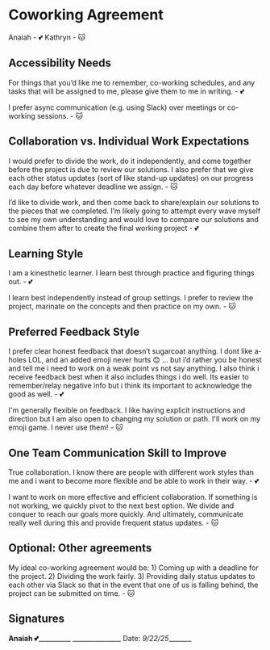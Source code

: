 # Coworking Agreement

Anaiah - 💕
Kathryn - 🐱


## Accessibility Needs

For things that you’d like me to remember, co-working schedules, and any tasks that will be assigned to me, please give them to me in writing. - 💕

I prefer async communication (e.g. using Slack) over meetings or co-working sessions. - 🐱


## Collaboration vs. Individual Work Expectations

I would prefer to divide the work, do it independently, and come together before the project is due to review our solutions. I also prefer that we give each other status updates (sort of like stand-up updates) on our progress each day before whatever deadline we assign. - 🐱

I’d like to divide work, and then come back to share/explain our solutions to the pieces that we completed. I’m likely going to attempt every wave myself to see my own understanding and would love to compare our solutions and combine them after to create the final working project - 💕


## Learning Style

I am a kinesthetic learner. I learn best through practice and figuring things out. - 💕

I learn best independently instead of group settings. I prefer to review the project, marinate on the concepts and then practice on my own. - 🐱


## Preferred Feedback Style

I prefer clear honest feedback that doesn’t sugarcoat anything. I dont like a-holes LOL, and an added emoji never hurts 😊 ... but i’d rather you be honest and tell me i need to work on a weak point vs not say anything. I also think i receive feedback best when it also includes things i do well. Its easier to remember/relay negative info but i think its important to acknowledge the good as well. - 💕

I'm generally flexible on feedback. I like having explicit instructions and direction but I am also open to changing my solution or path. I'll work on my emoji game. I never use them! - 🐱


## One Team Communication Skill to Improve
True collaboration. I know there are people with different work styles than me and i want to become more flexible and be able to work in their way. - 💕

I want to work on more effective and efficient collaboration. If something is not working, we quickly pivot to the next best option. We divide and conquer to reach our goals more quickly. And ultimately, communicate really well during this and provide frequent status updates. - 🐱


## Optional: Other agreements

My ideal co-working agreement would be: 1) Coming up with a deadline for the project. 2) Dividing the work fairly. 3) Providing daily status updates to each other via Slack so that in the event that one of us is falling behind, the project can be submitted on time. - 🐱


## Signatures
__Anaiah 💕____________ _______________
Date: _9/22/25________
